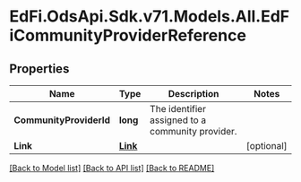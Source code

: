 # EdFi.OdsApi.Sdk.v71.Models.All.EdFiCommunityProviderReference

## Properties

Name | Type | Description | Notes
------------ | ------------- | ------------- | -------------
**CommunityProviderId** | **long** | The identifier assigned to a community provider. | 
**Link** | [**Link**](Link.md) |  | [optional] 

[[Back to Model list]](../../README.md#documentation-for-models) [[Back to API list]](../../README.md#documentation-for-api-endpoints) [[Back to README]](../../README.md)

